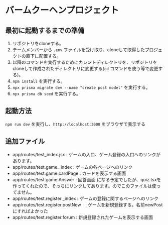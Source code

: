 # バームクーヘンプロジェクト

## 最初に起動するまでの準備
1. リポジトリをcloneする。
2. チームメンバーから `.env` ファイルを受け取り、cloneして取得したプロジェクトの直下に配置する。
3. 以降のコマンドを実行するためにカレントディレクトリを、リポジトリをcloneして作成されたディレクトリに変更する(`cd` コマンドを使う等で変更する)。
4. `npm install` を実行する。
5. `npx prisma migrate dev --name "create post model"` を実行する。
6. `npx prisma db seed` を実行する。

## 起動方法
`npm run dev` を実行し、`http://localhost:3000` をブラウザで表示する

## 追加ファイル　

- app/routes/test_index.jsx :
  ゲームの入口、ゲーム登録の入口へのリンクがあります。　
- app/routes/test.game._index :
  ゲームの各ページへのリンク
- app/routes/test.game.cardPage :
  カードを表示する画面
- app/routes/test.game.Answer :
  回答画面 になる予定でしたが、quiz.tsxを作ってくれたので、そっちにリンクしてあります。のでこのファイルは使ってません。　　　　　
- app/routes/test.register._index :
  ゲームの登録に関するページへのリンク
- app/routes/test.register.postNew　:
  ゲームを新規登録する。名前newPostにすればよかった
- app/routes/test.register.forum :
  新規登録されたゲームを表示する画面　　　　


